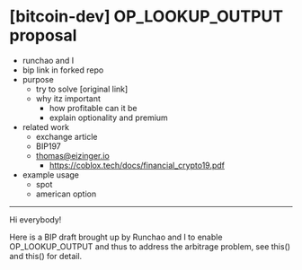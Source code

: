 # [bitcoin-dev] OP_LOOKUP_OUTPUT proposal

+ runchao and I
+ bip link in forked repo
+ purpose
    * try to solve [original link]
    * why itz important
        - how profitable can it be
        - explain optionality and premium
+ related work
    * exchange article
    * BIP197
    * thomas@eizinger.io
        - https://coblox.tech/docs/financial_crypto19.pdf
+ example usage
    * spot
    * american option

---

Hi everybody!

Here is a BIP draft brought up by Runchao and I to enable OP_LOOKUP_OUTPUT and thus to address the arbitrage problem, see this() and this() for detail.

